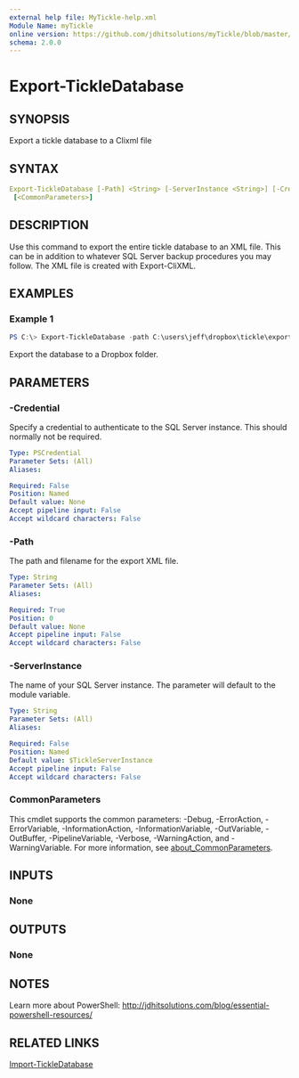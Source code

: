 ```yaml
---
external help file: MyTickle-help.xml
Module Name: myTickle
online version: https://github.com/jdhitsolutions/myTickle/blob/master/Docs/Export-TickleDatabase.md
schema: 2.0.0
---
```


# Export-TickleDatabase

## SYNOPSIS

Export a tickle database to a Clixml file

## SYNTAX

```yaml
Export-TickleDatabase [-Path] <String> [-ServerInstance <String>] [-Credential <PSCredential>]
 [<CommonParameters>]
```

## DESCRIPTION

Use this command to export the entire tickle database to an XML file. This can be in addition to whatever SQL Server backup procedures you may follow. The XML file is created with Export-CliXML.

## EXAMPLES

### Example 1

```powershell
PS C:\> Export-TickleDatabase -path C:\users\jeff\dropbox\tickle\export.xml
```

Export the database to a Dropbox folder.

## PARAMETERS

### -Credential

Specify a credential to authenticate to the SQL Server instance. This should normally not be required.

```yaml
Type: PSCredential
Parameter Sets: (All)
Aliases:

Required: False
Position: Named
Default value: None
Accept pipeline input: False
Accept wildcard characters: False
```

### -Path

The path and filename for the export XML file.

```yaml
Type: String
Parameter Sets: (All)
Aliases:

Required: True
Position: 0
Default value: None
Accept pipeline input: False
Accept wildcard characters: False
```

### -ServerInstance

The name of your SQL Server instance. The parameter will default to the module variable.

```yaml
Type: String
Parameter Sets: (All)
Aliases:

Required: False
Position: Named
Default value: $TickleServerInstance
Accept pipeline input: False
Accept wildcard characters: False
```

### CommonParameters

This cmdlet supports the common parameters: -Debug, -ErrorAction, -ErrorVariable, -InformationAction, -InformationVariable, -OutVariable, -OutBuffer, -PipelineVariable, -Verbose, -WarningAction, and -WarningVariable. For more information, see [about_CommonParameters](http://go.microsoft.com/fwlink/?LinkID=113216).

## INPUTS

### None

## OUTPUTS

### None

## NOTES

Learn more about PowerShell: http://jdhitsolutions.com/blog/essential-powershell-resources/

## RELATED LINKS

[Import-TickleDatabase](Import-TickleDatabase.md)
